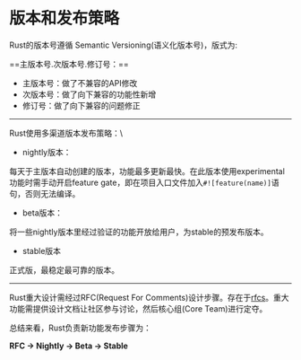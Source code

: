 # 版本和发布策略

Rust的版本号遵循 Semantic Versioning(语义化版本号)，版式为:

==主版本号.次版本号.修订号：==

- 主版本号：做了不兼容的API修改
- 次版本号：做了向下兼容的功能性新增
- 修订号：做了向下兼容的问题修正

***

Rust使用多渠道版本发布策略：\

- nightly版本：

每天于主版本自动创建的版本，功能最多更新最快。在此版本使用experimental功能时需手动开启feature gate，即在项目入口文件加入`#![feature(name)]`语句，否则无法编译。

- beta版本：

将一些nightly版本里经过验证的功能开放给用户，为stable的预发布版本。

- stable版本

正式版，最稳定最可靠的版本。

***

Rust重大设计需经过RFC(Request For Comments)设计步骤。存在于[rfcs](github.com/rust-lang/rfcs)。重大功能需提供设计文档让社区参与讨论，然后核心组(Core Team)进行定夺。

总结来看，Rust负责新功能发布步骤为：

**RFC -> Nightly -> Beta -> Stable**